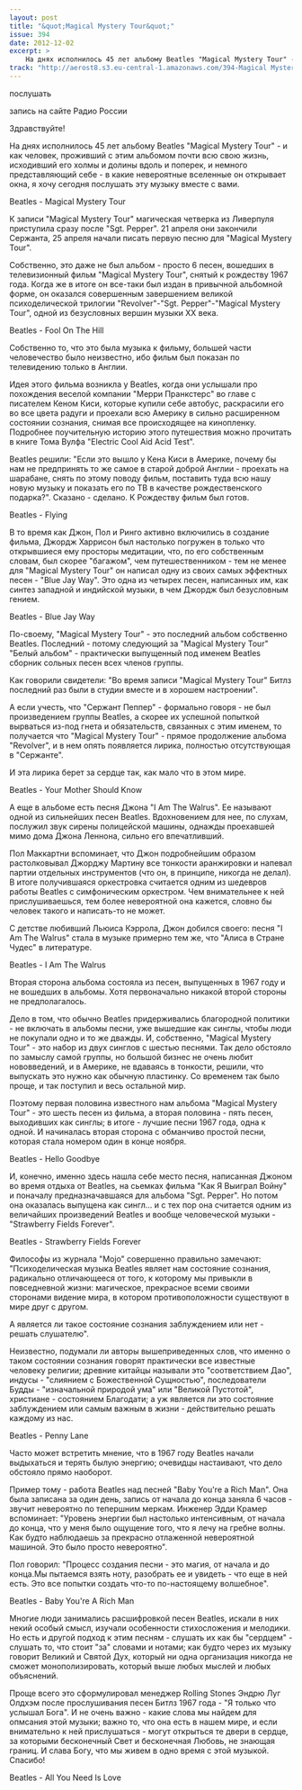 ```yaml
---
layout: post
title: "&quot;Magical Mystery Tour&quot;"
issue: 394
date: 2012-12-02
excerpt: >
    На днях исполнилось 45 лет альбому Beatles "Magical Mystery Tour" - и как человек, проживший с этим альбомом почти всю свою жизнь, исходивший его холмы и долины вдоль и поперек, и немного представляющий себе - в какие невероятные вселенные он открывает окна, я хочу сегодня послушать эту музыку вместе с вами.
track: "http://aerost8.s3.eu-central-1.amazonaws.com/394-Magical Mystery Tour.mp3"
---
```


послушать

запись на сайте Радио России

Здравствуйте!

На днях исполнилось 45 лет альбому Beatles "Magical Mystery Tour" - и как человек, проживший с этим альбомом почти всю свою жизнь, исходивший его холмы и долины вдоль и поперек, и немного представляющий себе - в какие невероятные вселенные он открывает окна, я хочу сегодня послушать эту музыку вместе с вами.

Beatles - Magical Mystery Tour

К записи "Magical Mystery Tour" магическая четверка из Ливерпуля приступила сразу после "Sgt. Pepper". 21 апреля они закончили Сержанта, 25 апреля начали писать первую песню для "Magical Mystery Tour".

Собственно, это даже не был альбом - просто 6 песен, вошедших в телевизионный фильм "Magical Mystery Tour", снятый к рождеству 1967 года. Когда же в итоге он все-таки был издан в привычной альбомной форме, он оказался совершенным завершением великой психоделической трилогии "Revolver"-"Sgt. Pepper"-"Magical Mystery Tour", одной из безусловных вершин музыки XX века.

Beatles - Fool On The Hill

Собственно то, что это была музыка к фильму, большей части человечество было неизвестно, ибо фильм был показан по телевидению только в Англии.

Идея этого фильма возникла у Beatles, когда они услышали про похождения веселой компании "Мерри Пранкстерс" во главе с писателем Кеном Киси, которые купили себе автобус, раскрасили его во все цвета радуги и проехали всю Америку в сильно расширенном состоянии сознания, снимая все происходящее на кинопленку. Подробнее поучительную историю этого путешествия можно прочитать в книге Тома Вулфа "Electric Cool Aid Acid Test".

Beatles решили: "Если это вышло у Кена Киси в Америке, почему бы нам не предпринять то же самое в старой доброй Англии - проехать на шарабане, снять по этому поводу фильм, поставить туда всю нашу новую музыку и показать его по ТВ в качестве рождественского подарка?". Сказано - сделано. К Рождеству фильм был готов.

Beatles - Flying

В то время как Джон, Пол и Ринго активно включились в создание фильма, Джордж Харрисон был настолько погружен в только что открывшиеся ему просторы медитации, что, по его собственным словам, был скорее "багажом", чем путешественником - тем не менее для "Magical Mystery Tour" он написал одну из своих самых эффектных песен - "Blue Jay Way". Это одна из четырех песен, написанных им, как синтез западной и индийской музыки, в чем Джордж был безусловным гением.

Beatles - Blue Jay Way

По-своему, "Magical Mystery Tour" - это последний альбом собственно Beatles. Последний - потому следующий за "Magical Mystery Tour" "Белый альбом" - практически выпущенный под именем Beatles сборник сольных песен всех членов группы.

Как говорили свидетели: "Во время записи "Magical Mystery Tour" Битлз последний раз были в студии вместе и в хорошем настроении".

А если учесть, что "Сержант Пеппер" - формально говоря - не был произведением группы Beatles, а скорее их успешной попыткой вырваться из-под гнета и обязательств, связанных с этим именем, то получается что "Magical Mystery Tour" - прямое продолжение альбома "Revolver", и в нем опять появляется лирика, полностью отсутствующая в "Сержанте".

И эта лирика берет за сердце так, как мало что в этом мире.

Beatles - Your Mother Should Know

А еще в альбоме есть песня Джона "I Am The Walrus". Ее называют одной из сильнейших песен Beatles. Вдохновением для нее, по слухам, послужил звук сирены полицейской машины, однажды проехавшей мимо дома Джона Леннона, сильно его впечатливший.

Пол Маккартни вспоминает, что Джон подробнейшим образом растолковывал Джорджу Мартину все тонкости аранжировки и напевал партии отдельных инструментов (что он, в принципе, никогда не делал). В итоге получившаяся оркестровка считается одним из шедевров работы Beatles с симфоническим оркестром. Чем внимательнее к ней прислушиваешься, тем более невероятной она кажется, словно бы человек такого и написать-то не может.

С детстве любивший Льюиса Кэррола, Джон добился своего: песня "I Am The Walrus" стала в музыке примерно тем же, что "Алиса в Стране Чудес" в литературе.

Beatles - I Am The Walrus

Вторая сторона альбома состояла из песен, выпущенных в 1967 году и не вошедших в альбомы. Хотя первоначально никакой второй стороны не предполагалось.

Дело в том, что обычно Beatles придерживались благородной политики - не включать в альбомы песни, уже вышедшие как синглы, чтобы люди не покупали одно и то же дважды. И, собственно, "Magical Mystery Tour" - это набор из двух синглов с шестью песнями. Так дело обстояло по замыслу самой группы, но большой бизнес не очень любит нововведений, и в Америке, не вдаваясь в тонкости, решили, что выпускать это нужно как обычную пластинку. Со временем так было проще, и так поступил и весь остальной мир.

Поэтому первая половина известного нам альбома "Magical Mystery Tour" - это шесть песен из фильма, а вторая половина - пять песен, выходивших как синглы; в итоге - лучшие песни 1967 года, одна к одной. И начиналась вторая сторона с обманчиво простой песни, которая стала номером один в конце ноября.

Beatles - Hello Goodbye

И, конечно, именно здесь нашла себе место песня, написанная Джоном во время отдыха от Beatles, на сьемках фильма "Как Я Выиграл Войну" и поначалу предназначавшаяся для альбома "Sgt. Pepper". Но потом она оказалась выпущена как сингл... и с тех пор она считается одним из величайших произведений Beatles и вообще человеческой музыки - "Strawberry Fields Forever".

Beatles - Strawberry Fields Forever

Философы из журнала "Mojo" совершенно правильно замечают: "Психоделическая музыка Beatles являет нам состояние сознания, радикально отличающееся от того, к которому мы привыкли в повседневной жизни: магическое, прекрасное всеми своими сторонами видение мира, в котором противоположности существуют в мире друг с другом.

А является ли такое состояние сознания заблуждением или нет - решать слушателю".

Неизвестно, подумали ли авторы вышеприведенных слов, что именно о таком состоянии сознания говорят практически все известные человеку религии; древние китайцы называли это "соответствием Дао", индусы - "слиянием с Божественной Сущностью", последователи Будды - "изначальной природой ума" или "Великой Пустотой", христиане - состоянием Благодати; а уж является ли это состояние заблуждением или самым важным в жизни - действительно решать каждому из нас.

Beatles - Penny Lane

Часто может встретить мнение, что в 1967 году Beatles начали выдыхаться и терять былую энергию; очевидцы настаивают, что дело обстояло прямо наоборот.

Пример тому - работа Beatles над песней "Baby You're a Rich Man". Она была записана за один день, запись от начала до конца заняла 6 часов - звучит невероятно по тепершним меркам. Инженер Эдди Крамер вспоминает: "Уровень энергии был настолько интенсивным, от начала до конца, что у меня было ощущение того, что я лечу на гребне волны. Как будто наблюдаешь за прекрасно отлаженной невероятной машиной. Это было просто невероятно".

Пол говорил: "Процесс создания песни - это магия, от начала и до конца.Мы пытаемся взять ноту, разобрать ее и увидеть - что еще в ней есть. Это все попытки создать что-то по-настоящему волшебное".

Beatles - Baby You're A Rich Man

Многие люди занимались расшифровкой песен Beatles, искали в них некий особый смысл, изучали особенности стихосложения и мелодики. Но есть и другой подход к этим песням - слушать их как бы "сердцем" - слушать то, что стоит "за" словами и нотами; как будто через их музыку говорит Великий и Святой Дух, который ни одна организация никогда не сможет монополизировать, который выше любых мыслей и любых объяснений.

Проще всего это сформулировал менеджер Rolling Stones Эндрю Луг Олдхэм после прослушивания песен Битлз 1967 года - "Я только что услышал Бога". И не очень важно - какие слова мы найдем для опмсания этой музыки; важно то, что она есть в нашем мире, и если внимательно к ней прислушаться - могут открыться те двери в сердце, за которыми бесконечный Свет и бесконечная Любовь, не знающая границ. И слава Богу, что мы живем в одно время с этой музыкой. Спасибо!

Beatles - All You Need Is Love
